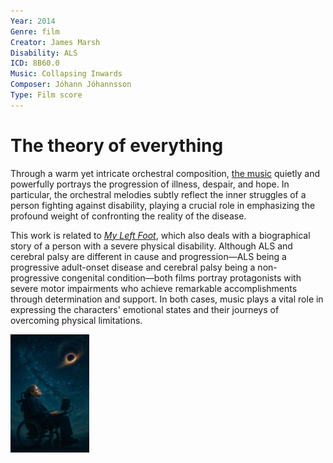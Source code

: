 ```yaml
---
Year: 2014
Genre: film
Creator: James Marsh
Disability: ALS
ICD: 8B60.0
Music: Collapsing Inwards
Composer: Jóhann Jóhannsson
Type: Film score
---
```


# The theory of everything
Through a warm yet intricate orchestral composition, [the music](https://youtu.be/81LUdSyCEt8?si=pCfDgdp7G1QlNy52) quietly and powerfully portrays the progression of illness, despair, and hope.
In particular, the orchestral melodies subtly reflect the inner struggles of a person fighting against disability, playing a crucial role in emphasizing the profound weight of confronting the reality of the disease.

This work is related to [*My Left Foot*](jiang_jingrong.md), which also deals with a biographical story of a person with a severe physical disability. Although ALS and cerebral palsy are different in cause and progression—ALS being a progressive adult-onset disease and cerebral palsy being a non-progressive congenital condition—both films portray protagonists with severe motor impairments who achieve remarkable accomplishments through determination and support. In both cases, music plays a vital role in expressing the characters' emotional states and their journeys of overcoming physical limitations.

<img src="./ko_jaekook_img.png" alt="description" style="width:25%;" />
